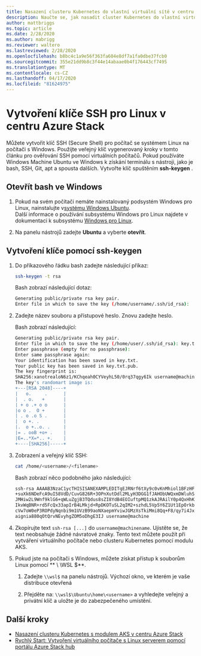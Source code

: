 ```yaml
---
title: Nasazení clusteru Kubernetes do vlastní virtuální sítě v centru Azure Stack
description: Naučte se, jak nasadit cluster Kubernetes do vlastní virtuální sítě v centru Azure Stack.
author: mattbriggs
ms.topic: article
ms.date: 2/28/2020
ms.author: mabrigg
ms.reviewer: waltero
ms.lastreviewed: 2/28/2020
ms.openlocfilehash: b8bc4c1a9e56f363fa604e8df7a1fa0dbe37fcb0
ms.sourcegitcommit: 355e21dd9b8c3f44e14abaae0b4f176443cf7495
ms.translationtype: MT
ms.contentlocale: cs-CZ
ms.lasthandoff: 04/17/2020
ms.locfileid: "81624975"
---
```

# <a name="create-an-ssh-key-for-linux-on-azure-stack-hub"></a>Vytvoření klíče SSH pro Linux v centru Azure Stack

Můžete vytvořit klíč SSH (Secure Shell) pro počítač se systémem Linux na počítači s Windows. Použijte veřejný klíč vygenerovaný kroky v tomto článku pro ověřování SSH pomocí virtuálních počítačů. Pokud používáte Windows Machine Ubuntu ve Windows k získání terminálu s nástroji, jako je bash, SSH, Git, apt a spousta dalších. Vytvořte klíč spuštěním **ssh-keygen** .

## <a name="open-bash-on-windows"></a>Otevřít bash ve Windows

1. Pokud na svém počítači nemáte nainstalovaný podsystém Windows pro Linux, nainstalujte v[systému Windows Ubuntu](https://www.microsoft.com/en-us/p/ubuntu/9nblggh4msv6?activetab=pivot:overviewtab).  
    Další informace o používání subsystému Windows pro Linux najdete v dokumentaci k subsystému [Windows pro Linux](https://docs.microsoft.com/windows/wsl/about).

2. Na panelu nástrojů zadejte **Ubuntu** a vyberte **otevřít**.

## <a name="create-a-key-with-ssh-keygen"></a>Vytvoření klíče pomocí ssh-keygen

1. Do příkazového řádku bash zadejte následující příkaz:

    ```bash  
    ssh-keygen -t rsa
    ```

    Bash zobrazí následující dotaz:

    ```bash
    Generating public/private rsa key pair.
    Enter file in which to save the key (/home/username/.ssh/id_rsa):
    ```

2. Zadejte název souboru a přístupové heslo. Znovu zadejte heslo.

    Bash zobrazí následující:

    ```bash
    Generating public/private rsa key pair.
    Enter file in which to save the key (/home/user/.ssh/id_rsa): key.txt
    Enter passphrase (empty for no passphrase):
    Enter same passphrase again:
    Your identification has been saved in key.txt.
    Your public key has been saved in key.txt.pub.
    The key fingerprint is:
    SHA256:xanotrealoN6z1/KChqeah0CYVeyhL50/0rq37qgy6Ik username@machine
    The key's randomart image is:
    +---[RSA 2048]----+
    |   o.     .      |
    |  . o.   +       |
    | + o .+ o o      |
    |o o .  O +       |
    | . o .o S .      |
    |  o +. .         |
    |.  o +..o. .     |
    |= . ooB +o+ .    |
    |E=..*X=*.. +.    |
    +----[SHA256]-----+
    ```

3. Zobrazení a veřejný klíč SSH:

    ```bash
    cat /home/<username>/<filename>
    ```

    Bash zobrazí něco podobného jako následující:

    ```bash
    ssh-rsa AAAAB3NzaC1ycTHISISANEXAMPLEDITqEJRNrf6tXy9c0vKnMhiol1BFzHFV3
    +suXk6NDeFcA9uI58VdD/CuvG826R+3OPnXutDdl2MLyH3DGG1fJAHObUWQxmDWluhSGb
    JMHiw2L9Wnf9klG6+qWLuZgjB3TQdus8sZI8YdB4EOIuftpMQ1zkAJRAilY0p4QxHhKbU
    IkvWqBNR+rd5FcQx33apIrB4LMkjd+RpDKOTuSL2qIM2+szhdL5Vp5Y6Z1Ut1EpOrkbg1
    cVw7oW0eP3ROPdyNqnbi9m1UVzB99aoNXaepmYviwJGMzXsTkiMmi8Qq+F8/qy7i4Jxl0
    aignia880qOtQrvNEvyhgZOM5oDhgE3IJ username@machine
    ```

4. Zkopírujte text `ssh-rsa [...]` do `username@machinename`. Ujistěte se, že text neobsahuje žádné návratové znaky. Tento text můžete použít při vytváření virtuálního počítače nebo clusteru Kubernetes pomocí modulu AKS.

5. Pokud jste na počítači s Windows, můžete získat přístup k souborům Linux pomocí ** \\ \\WSL $**.

    1. Zadejte `\\wsl$` na panelu nástrojů. Výchozí okno, ve kterém je vaše distribuce otevřená

    2. Přejděte na: `\\wsl$\Ubuntu\home\<username>` a vyhledejte veřejný a privátní klíč a uložte je do zabezpečeného umístění.

## <a name="next-steps"></a>Další kroky

- [Nasazení clusteru Kubernetes s modulem AKS v centru Azure Stack](azure-stack-kubernetes-aks-engine-deploy-cluster.md)
- [Rychlý Start: Vytvoření virtuálního počítače s Linux serverem pomocí portálu Azure Stack hub](azure-stack-quick-linux-portal.md)

